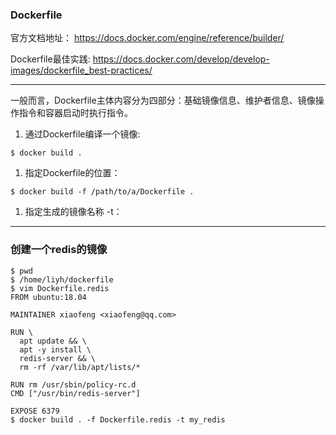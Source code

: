 ### Dockerfile

官方文档地址：
https://docs.docker.com/engine/reference/builder/

Dockerfile最佳实践:
https://docs.docker.com/develop/develop-images/dockerfile_best-practices/

------

一般而言，Dockerfile主体内容分为四部分：基础镜像信息、维护者信息、镜像操作指令和容器启动时执行指令。

1. 通过Dockerfile编译一个镜像:

```
$ docker build .
```

1. 指定Dockerfile的位置：

```
$ docker build -f /path/to/a/Dockerfile .
```

1. 指定生成的镜像名称 -t：

------

### 创建一个redis的镜像

```
$ pwd
$ /home/liyh/dockerfile
$ vim Dockerfile.redis
FROM ubuntu:18.04

MAINTAINER xiaofeng <xiaofeng@qq.com>

RUN \
  apt update && \
  apt -y install \
  redis-server && \
  rm -rf /var/lib/apt/lists/*

RUN rm /usr/sbin/policy-rc.d
CMD ["/usr/bin/redis-server"]

EXPOSE 6379
$ docker build . -f Dockerfile.redis -t my_redis
```